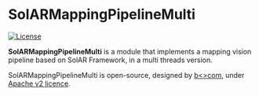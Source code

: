 # SolARMappingPipelineMulti

[![License](https://img.shields.io/github/license/SolARFramework/SolARModuleTools?style=flat-square&label=License)](https://www.apache.org/licenses/LICENSE-2.0)

**SolARMappingPipelineMulti** is a module that implements a mapping vision pipeline based on SolAR Framework, in a multi threads version.

SolARMappingPipelineMulti is open-source, designed by [b<>com](https://b-com.com/en), under [Apache v2 licence](https://www.apache.org/licenses/LICENSE-2.0).